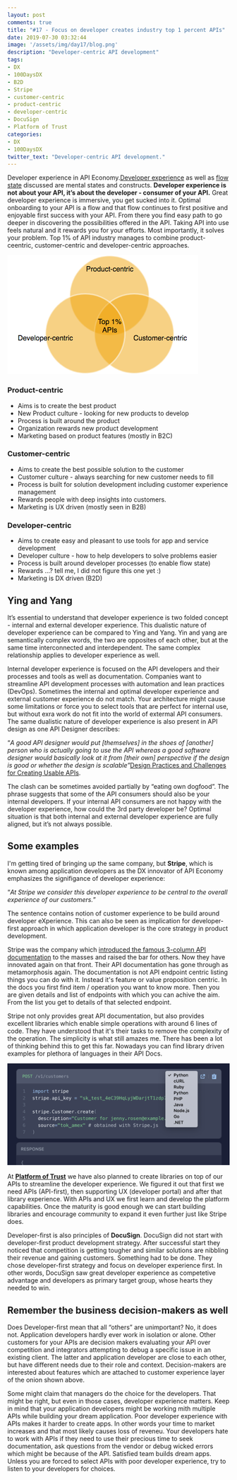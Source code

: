 ```yaml
---
layout: post
comments: true
title: "#17 - Focus on developer creates industry top 1 percent APIs"
date: 2019-07-30 03:32:44
image: '/assets/img/day17/blog.png'
description: "Developer-centric API development"
tags:
- DX 
- 100DaysDX
- B2D
- Stripe
- customer-centric
- product-centric
- developer-centric
- DocuSign
- Platform of Trust
categories:
- DX
- 100DaysDX
twitter_text: "Developer-centric API development."
---
```


Developer experience in API Economy.[Developer experience](https://100daysdx.com/1/) as well as [flow state](https://100daysdx.com/2/) discussed are mental states and constructs. **Developer experience is not about your API, it’s about the developer - consumer of your API.** 
Great developer experience is immersive, you get sucked into it. Optimal onboarding to your API is a flow and that flow continues to first positive and enjoyable first success with your API. From there you find easy path to go deeper in discovering the possibilities offered in the API. Taking API into use feels natural and it rewards you for your efforts. Most importantly, it solves your problem. Top 1% of API industry manages to combine product-ceentric, customer-centric and developer-centric approaches.  

<img itemprop="image" src="/assets/img/day17/customer-product-developer.png" alt="{{site.name}}">

### Product-centric

- Aims is to create the best product
- New Product culture - looking for new products to develop 
- Process is built around the product
- Organization rewards new product development
- Marketing based on product features (mostly in B2C)

### Customer-centric

- Aims to create the best possible solution to the customer
- Customer culture - always searching for new customer needs to fill
- Process is built for solution development including customer experience management
- Rewards people with deep insights into customers. 
- Marketing is UX driven (mostly seen in B2B)

### Developer-centric

- Aims to create easy and pleasant to use tools for app and service development
- Developer culture - how to help developers to solve problems easier
- Process is built around developer processes (to enable flow state)
- Rewards ...? tell me, I did not figure this one yet :)
- Marketing is DX driven (B2D)

## Ying and Yang

It’s essential to understand that developer experience is two folded concept - internal and external developer experience. This dualistic nature of developer experience can be compared to Ying and Yang. Yin and yang are semantically complex words, the two are opposites of each other, but at the same time interconnected and interdependent. The same complex relationship applies to developer experience as well. 

Internal developer experience is focused on the API developers and their processes and tools as well as documentation. Companies want to streamline API development processes with automation and lean practices (DevOps). Sometimes the internal and optimal developer experience and external customer experience do not match. Your architecture might cause some limitations or force you to select tools that are perfect for internal use, but without exra work do not fit into the world of extermal API consumers. The same dualistic nature of developer experience is also present in API design as one API Designer describes: 

“_A good API designer would put [themselves] in the shoes of [another] person who is actually going to use the API whereas a good software designer would basically look at it from [their own] perspective if the design is good or whether the design is scalable”_​[Design Practices and Challenges for Creating Usable APIs](http://www.cs.cmu.edu/~NatProg/papers/API-Designers-in-the-Field-Preprint.pdf).

The clash can be sometimes avoided partially by “eating own dogfood”. The phrase suggests that some of the API consumers should also be your internal developers. If your internal API consumers are not happy with the developer experience, how could the 3rd party developer be? Optimal situation is that both internal and external developer experience are fully aligned, but it’s not always possible. 

## Some examples 

I'm getting tired of bringing up the same company, but **Stripe**, which is known among application developers as the DX innovator of API Economy emphasizes the signifigance of developer experience: 

“_At Stripe we consider this developer experience to be central to the overall experience of our customers._” 

The sentence contains notion of customer experience to be build around developer eXperience. This can also be seen as implication for developer-first approach in which application developer is the core strategy in product development. 

Stripe was the company which [introduced the famous 3-column API documentation](https://blog.readme.io/why-these-api-docs-are-better-than-yours-and-what-you-can-do-about-it/) to the masses and raised the bar for others. Now they have innovated again on that front. Their API documentation has gone through as metamorphosis again. The documentation is not API endpoint centric listing things you can do with it. Instead it's feature or value proposition centric. In the docs you first find item / operation you want to know more. Then you are given details and list of endpoints with which you can achive the aim. From the list you get to details of that selected endpoint. 

Stripe not only provides great API documentation, but also provides excellent libraries which enable simple operations with around 6 lines of code. They have understood that it's their tasks to remove the complexity of the operation. The simplicity is what still amazes me. There has been a lot of thinking behind this to get this far. Nowadays you can find library driven examples for plethora of languages in their API Docs. 

<img itemprop="image" src="/assets/img/day17/stripe2.png" alt="{{site.name}}">

At **[Platform of Trust](https://platformoftrust.net)** we have also planned to create libraries on top of our APIs to streamline the developer experience. We figured it out that first we need APIs (API-first), then supporting UX (developer portal) and after that library experience. With APIs and UX we first learn and develop the platform capabilities. Once the maturity is good enough we can start building libraries and encourage community to expand it even further just like Stripe does. 

Developer-first is also principles of **DocuSign**. DocuSign did not start with  developer-first product development strategy. After successful start they noticed that competition is getting tougher and similar solutions are nibbling their revenue and gaining customers. Something had to be done. They chose developer-first strategy and focus on developer experience first. In other words, DocuSign saw great developer experience as competetive advantage and developers as primary target group, whose hearts they needed to win.  

## Remember the business decision-makers as well

Does Developer-first mean that all “others” are unimportant? No, it does not. Application developers hardly ever work in isolation or alone. Other customers for your APIs are decision makers evaluating your API over competition and integrators attempting to debug a specific issue in an existing client. The latter and application developer are close to each other, but have  different needs due to their role and context. Decision-makers are interested about features which are attached to customer experience layer of the onion shown above. 

Some might claim that managers do the choice for the developers. That might be right, but even in those cases, developer experience matters. Keep in mind that your application developers might be working mith multiple APIs while building your dream application. Poor developer experience with APIs makes it harder to create apps. In other words your time to market increases and that most likely causes loss of reveneu. Your developers hate to work with APIs if they need to use their precious time to seek documentation, ask questions from the vendor or debug wicked errors which might be because of the API. Satisfied team builds dream apps. Unless you are forced to select APIs with poor developer experience, try to listen to your developers for choices. 
